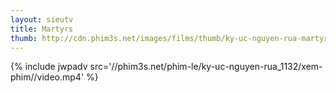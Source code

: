 ```yaml
---
layout: sieutv
title: Martyrs
thumb: http://cdn.phim3s.net/images/films/thumb/ky-uc-nguyen-rua-martyrs.jpg
---
```

{% include jwpadv src='//phim3s.net/phim-le/ky-uc-nguyen-rua_1132/xem-phim//video.mp4' %}